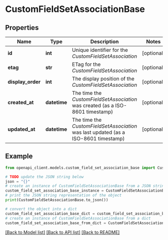 # CustomFieldSetAssociationBase


## Properties

Name | Type | Description | Notes
------------ | ------------- | ------------- | -------------
**id** | **int** | Unique identifier for the *CustomFieldSetAssociation* | [optional] 
**etag** | **str** | ETag for the *CustomFieldSetAssociation* | [optional] 
**display_order** | **int** | The display position of the *CustomFieldSetAssociation* | [optional] 
**created_at** | **datetime** | The time the *CustomFieldSetAssociation* was created (as a ISO-8601 timestamp) | [optional] 
**updated_at** | **datetime** | The time the *CustomFieldSetAssociation* was last updated (as a ISO-8601 timestamp) | [optional] 

## Example

```python
from openapi_client.models.custom_field_set_association_base import CustomFieldSetAssociationBase

# TODO update the JSON string below
json = "{}"
# create an instance of CustomFieldSetAssociationBase from a JSON string
custom_field_set_association_base_instance = CustomFieldSetAssociationBase.from_json(json)
# print the JSON string representation of the object
print(CustomFieldSetAssociationBase.to_json())

# convert the object into a dict
custom_field_set_association_base_dict = custom_field_set_association_base_instance.to_dict()
# create an instance of CustomFieldSetAssociationBase from a dict
custom_field_set_association_base_from_dict = CustomFieldSetAssociationBase.from_dict(custom_field_set_association_base_dict)
```
[[Back to Model list]](../README.md#documentation-for-models) [[Back to API list]](../README.md#documentation-for-api-endpoints) [[Back to README]](../README.md)


